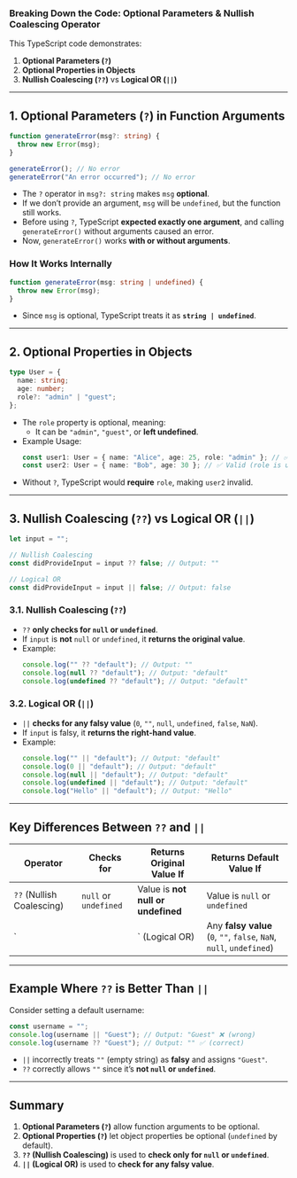 ### **Breaking Down the Code: Optional Parameters & Nullish Coalescing Operator**

This TypeScript code demonstrates:
1. **Optional Parameters (`?`)**
2. **Optional Properties in Objects**
3. **Nullish Coalescing (`??`)** vs **Logical OR (`||`)**

---

## **1. Optional Parameters (`?`) in Function Arguments**
```typescript
function generateError(msg?: string) {
  throw new Error(msg);
}

generateError(); // No error
generateError("An error occurred"); // No error
```
- The `?` operator in `msg?: string` makes `msg` **optional**.
- If we don’t provide an argument, `msg` will be `undefined`, but the function still works.
- Before using `?`, TypeScript **expected exactly one argument**, and calling `generateError()` without arguments caused an error.
- Now, `generateError()` works **with or without arguments**.

### **How It Works Internally**
```typescript
function generateError(msg: string | undefined) {
  throw new Error(msg);
}
```
- Since `msg` is optional, TypeScript treats it as **`string | undefined`**.

---

## **2. Optional Properties in Objects**
```typescript
type User = {
  name: string;
  age: number;
  role?: "admin" | "guest";
};
```
- The `role` property is optional, meaning:
  - It can be `"admin"`, `"guest"`, or **left undefined**.
- Example Usage:
  ```typescript
  const user1: User = { name: "Alice", age: 25, role: "admin" }; // ✅ Valid
  const user2: User = { name: "Bob", age: 30 }; // ✅ Valid (role is undefined)
  ```
- Without `?`, TypeScript would **require** `role`, making `user2` invalid.

---

## **3. Nullish Coalescing (`??`) vs Logical OR (`||`)**
```typescript
let input = "";

// Nullish Coalescing
const didProvideInput = input ?? false; // Output: ""

// Logical OR
const didProvideInput = input || false; // Output: false
```

### **3.1. Nullish Coalescing (`??`)**
- `??` **only checks for `null` or `undefined`**.
- If `input` is **not** `null` or `undefined`, it **returns the original value**.
- Example:
  ```typescript
  console.log("" ?? "default"); // Output: ""
  console.log(null ?? "default"); // Output: "default"
  console.log(undefined ?? "default"); // Output: "default"
  ```

### **3.2. Logical OR (`||`)**
- `||` **checks for any falsy value** (`0`, `""`, `null`, `undefined`, `false`, `NaN`).
- If `input` is falsy, it **returns the right-hand value**.
- Example:
  ```typescript
  console.log("" || "default"); // Output: "default"
  console.log(0 || "default"); // Output: "default"
  console.log(null || "default"); // Output: "default"
  console.log(undefined || "default"); // Output: "default"
  console.log("Hello" || "default"); // Output: "Hello"
  ```

---

## **Key Differences Between `??` and `||`**
| Operator                  | Checks for            | Returns Original Value If          | Returns Default Value If                                             |
| ------------------------- | --------------------- | ---------------------------------- | -------------------------------------------------------------------- |
| `??` (Nullish Coalescing) | `null` or `undefined` | Value is **not null or undefined** | Value is `null` or `undefined`                                       |
| `                         |                       | ` (Logical OR)                     | Any **falsy value** (`0`, `""`, `false`, `NaN`, `null`, `undefined`) | Value is **truthy** | Value is **falsy** |

---

## **Example Where `??` is Better Than `||`**
Consider setting a default username:
```typescript
const username = "";
console.log(username || "Guest"); // Output: "Guest" ❌ (wrong)
console.log(username ?? "Guest"); // Output: "" ✅ (correct)
```
- `||` incorrectly treats `""` (empty string) as **falsy** and assigns `"Guest"`.
- `??` correctly allows `""` since it’s **not `null` or `undefined`**.

---

## **Summary**
1. **Optional Parameters (`?`)** allow function arguments to be optional.
2. **Optional Properties (`?`)** let object properties be optional (`undefined` by default).
3. **`??` (Nullish Coalescing)** is used to **check only for `null` or `undefined`**.
4. **`||` (Logical OR)** is used to **check for any falsy value**.

